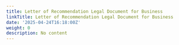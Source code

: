 ```yaml
---
title: Letter of Recommendation Legal Document for Business
linkTitle: Letter of Recommendation Legal Document for Business
date: '2025-04-24T16:18:00Z'
weight: 0
description: No content
---
```



